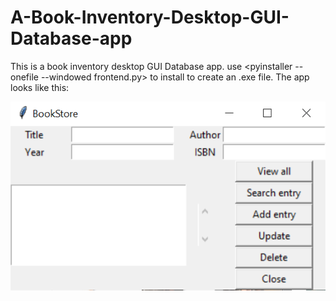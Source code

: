 # A-Book-Inventory-Desktop-GUI-Database-app
This is a book inventory desktop GUI Database app.
use <pyinstaller --onefile --windowed frontend.py> to install to create an .exe file.
The app looks like this:
  
  
![](img/Screenshot%202022-07-15%20145744.png)
